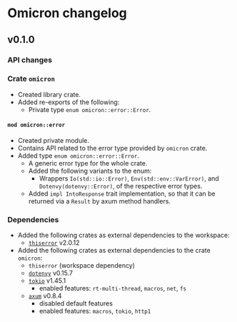 # Omicron changelog

## v0.1.0

### API changes

### Crate `omicron`
* Created library crate.
* Added re-exports of the following:
    * Private type `enum omicron::error::Error`.

#### `mod omicron::error`
* Created private module.
* Contains API related to the error type provided by `omicron` crate.
* Added type `enum omicron::error::Error`.
    * A generic error type for the whole crate.
    * Added the following variants to the enum:
        * Wrappers `Io(std::io::Error)`, `Env(std::env::VarError)`, and `Dotenvy(dotenvy::Error)`, of the respective error types.
    * Added `impl IntoResponse` trait implementation, so that it can be returned via a `Result` by axum method handlers.

### Dependencies

* Added the following crates as external dependencies to the workspace:
    * [`thiserror`](https://docs.rs/crate/thiserror/2.0.12) v2.0.12
* Added the following crates as external dependencies to the crate `omicron`:
    * `thiserror` (workspace dependency)
    * [`dotenvy`](https://docs.rs/crate/dotenvy/0.15.7) v0.15.7
    * [`tokio`](https://docs.rs/crate/tokio/1.45.1) v1.45.1
        * enabled features: `rt-multi-thread`, `macros`, `net`, `fs`
    * [`axum`](https://docs.rs/crate/axum/0.8.4) v0.8.4
        * disabled default features
        * enabled features: `macros`, `tokio`, `http1`
